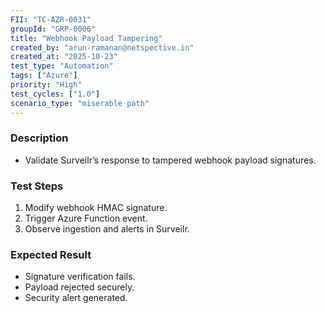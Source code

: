 ```yaml
---
FII: "TC-AZR-0031"
groupId: "GRP-0006"
title: "Webhook Payload Tampering"
created_by: "arun-ramanan@netspective.in"
created_at: "2025-10-23"
test_type: "Automation"
tags: ["Azure"]
priority: "High"
test_cycles: ["1.0"]
scenario_type: "miserable path"
---
```

### Description
- Validate Surveilr’s response to tampered webhook payload signatures.

### Test Steps
1. Modify webhook HMAC signature.  
2. Trigger Azure Function event.  
3. Observe ingestion and alerts in Surveilr.

### Expected Result
- Signature verification fails.  
- Payload rejected securely.  
- Security alert generated.

